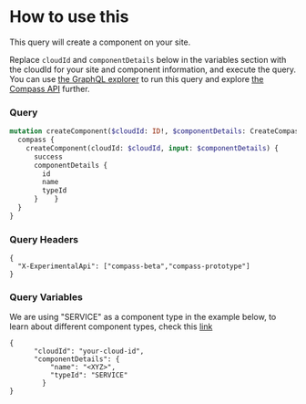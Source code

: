 # How to use this

This query will create a component on your site.

Replace `cloudId` and `componentDetails` below in the variables section with the cloudId for your site and component information, and execute the query. You can use [the GraphQL explorer](https://developer.atlassian.com/cloud/compass/graphql/explorer/) to run this query and explore [the Compass API](https://developer.atlassian.com/cloud/compass/graphql/) further.

### Query

```graphql
mutation createComponent($cloudId: ID!, $componentDetails: CreateCompassComponentInput!) {
  compass {
    createComponent(cloudId: $cloudId, input: $componentDetails) {
      success
      componentDetails {
        id
        name
        typeId
      }    }
  }
}

```

### Query Headers

```
{
  "X-ExperimentalApi": ["compass-beta","compass-prototype"]
}
```

### Query Variables

We are using "SERVICE" as a component type in the example below, to learn about different component types, check this [link](https://developer.atlassian.com/cloud/compass/components/what-is-a-component/#component-types)

```
{
      "cloudId": "your-cloud-id",
      "componentDetails": {
          "name": "<XYZ>",
          "typeId": "SERVICE"
        }
}
```
